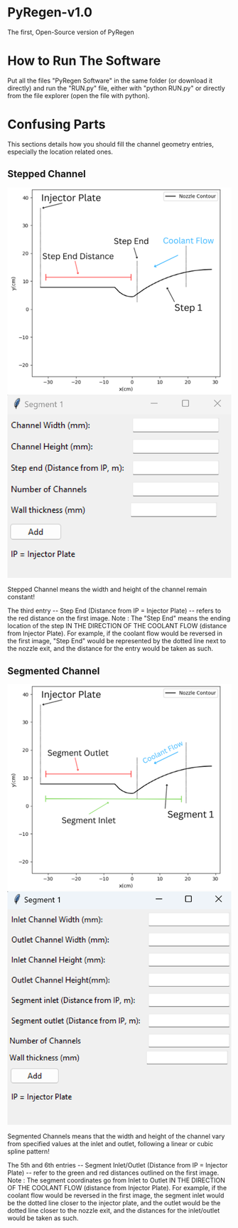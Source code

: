 # PyRegen-v1.0
The first, Open-Source version of PyRegen

# How to Run The Software
Put all the files "PyRegen Software" in the same folder (or download it directly) and run the "RUN.py" file, either with "python RUN.py" or directly from the file explorer (open the file with python).

# Confusing Parts
This sections details how you should fill the channel geometry entries, especially the location related ones.

## Stepped Channel
![Stepped Channel Image](https://github.com/creatorandrew86/PyRegen-v1.0/blob/main/Images/Stepped%20Channel%20Image%20(2).png?raw=true)
![Stepped Channel Entries](https://github.com/creatorandrew86/PyRegen-v1.0/blob/main/Images/Stepped%20Channel%20Entries.png?raw=true)

Stepped Channel means the width and height of the channel remain constant!

The third entry -- Step End (Distance from IP = Injector Plate) -- refers to the red distance on the first image.
Note : The "Step End" means the ending location of the step IN THE DIRECTION OF THE COOLANT FLOW (distance from Injector Plate). For example, if the coolant flow would be reversed in the first image, "Step End" would be represented by the dotted line next to the nozzle exit, and the distance for the entry would be taken as such.

## Segmented Channel
![Segmented Channel Image](https://github.com/creatorandrew86/PyRegen-v1.0/blob/main/Images/Segmented%20Channel%20Image.png?raw=true)
![Segmented Channel Entries](https://github.com/creatorandrew86/PyRegen-v1.0/blob/main/Images/Segmented%20Channel%20Entries.png?raw=true)

Segmented Channels means that the width and height of the channel vary from specified values at the inlet and outlet, following a linear or cubic spline pattern!

The 5th and 6th entries -- Segment Inlet/Outlet (Distance from IP = Injector Plate) -- refer to the green and red distances outlined on the first image.
Note : The segment coordinates go from Inlet to Outlet IN THE DIRECTION OF THE COOLANT FLOW (distance from Injector Plate). For example, if the coolant flow would be reversed in the first image, the segment inlet would be the dotted line closer to the injector plate, and the outlet would be the dotted line closer to the nozzle exit, and the distances for the inlet/outlet would be taken as such.
